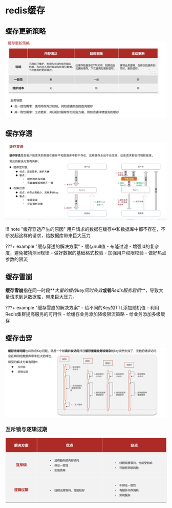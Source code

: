 # redis缓存

## 缓存更新策略
![alt text](picture/缓存更新策略.png)

## 缓存穿透
![alt text](picture/缓存穿透.png)


!!! note "缓存穿透产生的原因"
    用户请求的数据在缓存中和数据库中都不存在，不断发起这样的请求，给数据库带来巨大压力
   

???+ example "缓存穿透的解决方案"
    - 缓存null值
    - 布隆过滤
    - 增强id的复杂度，避免被猜测id规律
    - 做好数据的基础格式校验
    - 加强用户权限校验
    - 做好热点参数的限流


## 缓存雪崩
**缓存雪崩**指在同一时段**_大量的缓存key同时失效_**或者**_Redis服务宕机_**，导致大量请求到达数据库，带来巨大压力。


???+ example "缓存雪崩的解决方案"
    - 给不同的Key的TTL添加随机值
    - 利用Redis集群提高服务的可用性
    - 给缓存业务添加降级限流策略
    - 给业务添加多级缓存



## 缓存击穿
![alt text](picture/缓存击穿.png)

### 互斥锁与逻辑过期
![alt text](picture/互斥锁与逻辑过期.png)